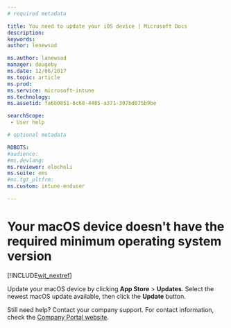 ```yaml
---
# required metadata

title: You need to update your iOS device | Microsoft Docs
description:
keywords:
author: lenewsad
ms.author: lanewsad
manager: dougeby
ms.date: 12/06/2017
ms.topic: article
ms.prod:
ms.service: microsoft-intune
ms.technology:
ms.assetid: fa6b0851-6c68-4485-a371-307bd075b9be
searchScope: - User help

# optional metadata

ROBOTS:  
#audience:
#ms.devlang:
ms.reviewer: elocholi
ms.suite: ems
#ms.tgt_pltfrm:
ms.custom: intune-enduser

---
```


# Your macOS device doesn't have the required minimum operating system version

[!INCLUDE[wit_nextref](includes/end-user-os-update-guidance.md)]

Update your macOS device by clicking **App Store** > **Updates**. Select the newest macOS update available, then click the **Update** button.

Still need help? Contact your company support. For contact information, check the [Company Portal website](https://portal.manage.microsoft.com#HelpDeskDialog).

